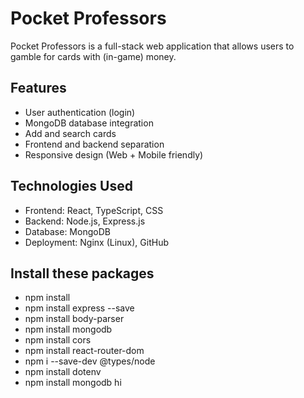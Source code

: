 # Pocket Professors

Pocket Professors is a full-stack web application that allows users to gamble for cards with (in-game) money.

##  Features

- User authentication (login)
- MongoDB database integration
- Add and search cards
- Frontend and backend separation
- Responsive design (Web + Mobile friendly)

##  Technologies Used

- Frontend: React, TypeScript, CSS
- Backend: Node.js, Express.js
- Database: MongoDB
- Deployment: Nginx (Linux), GitHub

## Install these packages
- npm install
- npm install express --save
- npm install body-parser
- npm install mongodb
- npm install cors
- npm install react-router-dom
- npm i --save-dev @types/node
- npm install dotenv
- npm install mongodb
hi